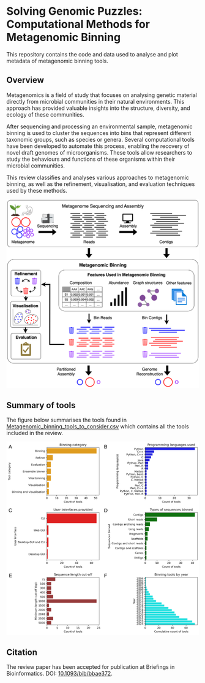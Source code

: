 # Solving Genomic Puzzles: Computational Methods for Metagenomic Binning
This repository contains the code and data used to analyse and plot metadata of metagenomic binning tools.

## Overview

Metagenomics is a field of study that focuses on analysing genetic material directly from microbial communities in their natural environments. This approach has provided valuable insights into the structure, diversity, and ecology of these communities.

After sequencing and processing an environmental sample, metagenomic binning is used to cluster the sequences into bins that represent different taxonomic groups, such as species or genera. Several computational tools have been developed to automate this process, enabling the recovery of novel draft genomes of microorganisms. These tools allow researchers to study the behaviours and functions of these organisms within their microbial communities.

This review classifies and analyses various approaches to metagenomic binning, as well as the refinement, visualisation, and evaluation techniques used by these methods.

<p align="center">
  <img src="figures/Binning_reads_contigs.png" width="700">
</p>

## Summary of tools

The figure below summarises the tools found in [Metagenomic_binning_tools_to_consider.csv](https://github.com/metagentools/metagenomic_binning_review/blob/main/data/Metagenomic_binning_tools_to_consider.csv) which contains all the tools included in the review.

<p align="center">
  <img src="figures/binning_tools_summarised.png" width="700">
</p>

## Citation

The review paper has been accepted for publication at Briefings in Bioinformatics. DOI: [10.1093/bib/bbae372](https://doi.org/10.1093/bib/bbae372).
